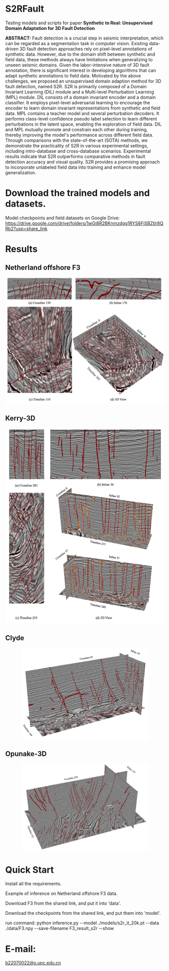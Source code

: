 # S2RFault
Testing models and scripts for paper **Synthetic to Real: Unsupervised Domain Adaptation for 3D Fault Detection**

**ABSTRACT:**
Fault detection is a crucial step in seismic interpretation, which can be regarded as a segmentation task in computer vision. Existing data-driven 3D fault detection approaches rely on pixel-level annotations of synthetic data. However, due to the domain shift between synthetic and field data, these methods always have limitations when generalizing to unseen seismic domains. Given the labor-intensive nature of 3D fault annotation, there is significant interest in developing algorithms that can adapt synthetic annotations to field data. Motivated by the above challenges, we proposed an unsupervised domain adaption method for 3D fault detection, named S2R. S2R is primarily composed of a Domain Invariant Learning (DIL) module and a Multi-level Perturbation Learning (MPL) module. DIL consists of a domain invariant encoder and a domain classifier. It employs pixel-level adversarial learning to encourage the encoder to learn domain invariant representations from synthetic and field data. MPL contains a teacher model and several perturbation decoders. It performs class-level confidence pseudo label selection to learn different perturbations in the latent space, enabling the exploration of field data. DIL and MPL mutually promote and constrain each other during training, thereby improving the model's performance across different field data. Through comparisons with the state-of-the-art (SOTA) methods, we demonstrate the practicality of S2R in various experimental settings, including intro-database and cross-database scenarios. Experimental results indicate that S2R outperforms comparative methods in fault detection accuracy and visual quality. S2R provides a promising approach to incorporate unlabeled field data into training and enhance model generalization.

# Download the trained models and datasets.
Model checkpoints and field datasets on Google Drive: https://drive.google.com/drive/folders/1wGi8R2BKnmzdgg1RYS6FjSBZtlr8QRb2?usp=share_link

# Results
## Netherland offshore F3
<div align=center><img src="imgs/F3.jpg" width="600" alt="F3 Results"/><br/></div>

## Kerry-3D
<div align=center><img src="imgs/Kerry.jpg" width="500" alt="Kerry Results"/><br/></div>

## Clyde
<div align=center><img src="imgs/Clyde.jpg" width="400" alt="Clyde Results"/><br/></div>

## Opunake-3D
<div align=center><img src="imgs/Opunake.jpg" width="400" alt="Kerry Results"/><br/></div>

# Quick Start
Install all the requirements.  

Example of inference on Netherland offshore F3 data.  

Download F3 from the shared link, and put it into 'data'.  

Download the checkpoints from the shared link, and put them into 'model'.  

run command: python inference.py --model ./models/s2r_it_20k.pt --data ./data/F3.npy --save-filename F3_result_s2r --show

# E-mail:  
b22070022@s.upc.edu.cn
